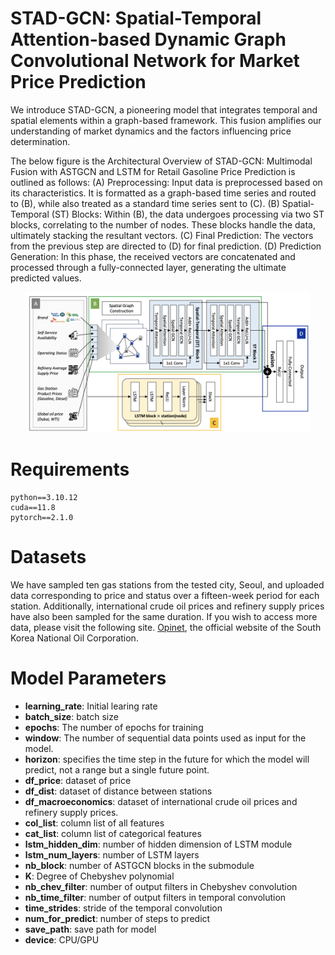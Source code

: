 # STAD-GCN: Spatial-Temporal Attention-based Dynamic Graph Convolutional Network for Market Price Prediction
We introduce STAD-GCN, a pioneering model that integrates temporal and spatial elements within a graph-based framework. This fusion amplifies our understanding of market dynamics and the factors influencing price determination. 

The below figure is the Architectural Overview of STAD-GCN: Multimodal Fusion with ASTGCN and LSTM for Retail Gasoline Price Prediction is outlined as follows: (A) Preprocessing: Input data is preprocessed based on its characteristics. It is formatted as a graph-based time series and routed to (B), while also treated as a standard time series sent to (C). (B) Spatial-Temporal (ST) Blocks: Within (B), the data undergoes processing via two ST blocks, correlating to the number of nodes. These blocks handle the data, ultimately stacking the resultant vectors. (C) Final Prediction: The vectors from the previous step are directed to (D) for final prediction. (D) Prediction Generation: In this phase, the received vectors are concatenated and processed through a fully-connected layer, generating the ultimate predicted values.

<p align="center"><img src='figure/model_architecture.png' width="90%" height="90%"></p>

# Requirements
```
python==3.10.12
cuda==11.8
pytorch==2.1.0
```

# Datasets
We have sampled ten gas stations from the tested city, Seoul, and uploaded data corresponding to price and status over a fifteen-week period for each station. Additionally, international crude oil prices and refinery supply prices have also been sampled for the same duration.
If you wish to access more data, please visit the following site.
[Opinet](https://www.opinet.co.kr/user/main/mainView.do), the official website of the South Korea National Oil Corporation.


# Model Parameters
- **learning_rate**: Initial learing rate
- **batch_size**: batch size
- **epochs**: The number of epochs for training
- **window**: The number of sequential data points used as input for the model.
- **horizon**: specifies the time step in the future for which the model will predict, not a range but a single future point.
- **df_price**: dataset of price
- **df_dist**: dataset of distance between stations
- **df_macroeconomics**: dataset of international crude oil prices and refinery supply prices.
- **col_list**: column list of all features
- **cat_list**: column list of categorical features
- **lstm_hidden_dim**: number of hidden dimension of LSTM module
- **lstm_num_layers**: number of LSTM layers
- **nb_block**: number of ASTGCN blocks in the submodule
- **K**: Degree of Chebyshev polynomial
- **nb_chev_filter**: number of output filters in Chebyshev convolution
- **nb_time_filter**: number of output filters in temporal convolution
- **time_strides**: stride of the temporal convolution
- **num_for_predict**: number of steps to predict
- **save_path**: save path for model
- **device**: CPU/GPU
